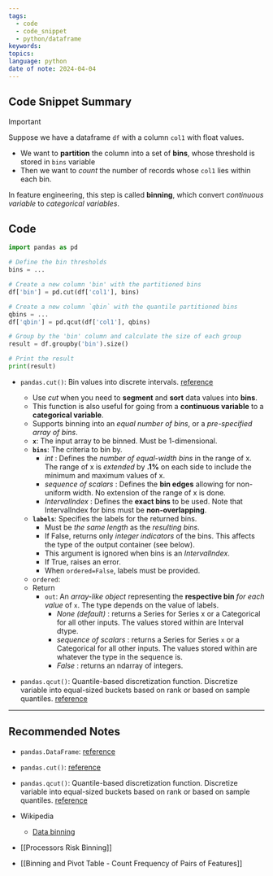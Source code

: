 ```yaml
---
tags:
  - code
  - code_snippet
  - python/dataframe
keywords: 
topics: 
language: python
date of note: 2024-04-04
---
```


## Code Snippet Summary

>[!important]
>Suppose we have a dataframe `df` with a column `col1` with float values. 
>- We want to **partition** the column into a set of **bins**, whose threshold is stored in `bins` variable
>- Then we want to *count* the number of records whose `col1` lies within each bin.
>
>In feature engineering, this step is called **binning**, which convert *continuous variable* to *categorical variables*. 

## Code

```python
import pandas as pd

# Define the bin thresholds
bins = ...

# Create a new column 'bin' with the partitioned bins
df['bin'] = pd.cut(df['col1'], bins)

# Create a new column `qbin` with the quantile partitioned bins
qbins = ...
df['qbin'] = pd.qcut(df['col1'], qbins)

# Group by the 'bin' column and calculate the size of each group
result = df.groupby('bin').size()

# Print the result
print(result)
```

- `pandas.cut()`: Bin values into discrete intervals. [reference](https://pandas.pydata.org/pandas-docs/stable/reference/api/pandas.cut.html#pandas.cut)
	- Use *cut* when you need to **segment** and **sort** data values into **bins**. 
	- This function is also useful for going from a **continuous variable** to a **categorical variable**. 
	- Supports binning into an *equal number of bins*, or a *pre-specified array of bins*.
	- **`x`**: The input array to be binned. Must be 1-dimensional.
	- **`bins`**: The criteria to bin by.
		- *int* : Defines the *number of equal-width bins* in the range of x. The range of x is *extended* by **.1%** on each side to include the minimum and maximum values of x.
		- *sequence of scalars* : Defines the **bin edges** allowing for non-uniform width. No extension of the range of x is done.
		- *IntervalIndex* : Defines the **exact bins** to be used. Note that IntervalIndex for bins must be **non-overlapping**.
	- **`labels`**: Specifies the labels for the returned bins. 
		- Must be *the same length* as the *resulting bins*. 
		- If False, returns only *integer indicators* of the bins. This affects the type of the output container (see below). 
		- This argument is ignored when bins is an *IntervalIndex*. 
		- If True, raises an error. 
		- When `ordered=False`, labels must be provided.
	- `ordered`:
	- Return 
		- `out`: An *array-like object* representing the **respective bin** *for each value* of `x`. The type depends on the value of labels.
			- *None (default)* : returns a Series for Series x or a Categorical for all other inputs. The values stored within are Interval dtype.
			- *sequence of scalars* : returns a Series for Series `x` or a Categorical for all other inputs. The values stored within are whatever the type in the sequence is.
			- *False* : returns an ndarray of integers.
			  
- `pandas.qcut()`: Quantile-based discretization function. Discretize variable into equal-sized buckets based on rank or based on sample quantiles.  [reference](https://pandas.pydata.org/pandas-docs/stable/reference/api/pandas.qcut.html#pandas.qcut)

-----------
##  Recommended Notes

- `pandas.DataFrame`: [reference](https://pandas.pydata.org/pandas-docs/stable/reference/frame.html)
- `pandas.cut()`: [reference](https://pandas.pydata.org/pandas-docs/stable/reference/api/pandas.cut.html#pandas.cut)
- `pandas.qcut()`: Quantile-based discretization function. Discretize variable into equal-sized buckets based on rank or based on sample quantiles.  [reference](https://pandas.pydata.org/pandas-docs/stable/reference/api/pandas.qcut.html#pandas.qcut)

- Wikipedia
	- [Data binning](https://en.wikipedia.org/wiki/Data_binning)

- [[Processors Risk Binning]]
- [[Binning and Pivot Table - Count Frequency of Pairs of Features]]
